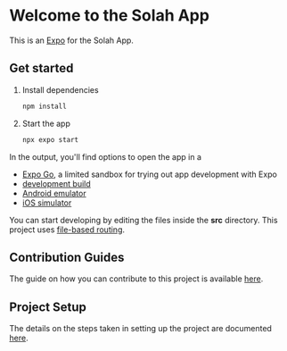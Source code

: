 # Welcome to the Solah App

This is an [Expo](https://expo.dev) for the Solah App.

## Get started

1. Install dependencies

   ```bash
   npm install
   ```

2. Start the app

   ```bash
   npx expo start
   ```

In the output, you'll find options to open the app in a

- [Expo Go](https://expo.dev/go), a limited sandbox for trying out app development with Expo
- [development build](https://docs.expo.dev/develop/development-builds/introduction/)
- [Android emulator](https://docs.expo.dev/workflow/android-studio-emulator/)
- [iOS simulator](https://docs.expo.dev/workflow/ios-simulator/)

You can start developing by editing the files inside the **src** directory. This project uses [file-based routing](https://docs.expo.dev/router/introduction).

## Contribution Guides

The guide on how you can contribute to this project is available [here](docs/Contribution/index.md).

## Project Setup

The details on the steps taken in setting up the project are documented [here](docs/Project-Setup/index.md).

